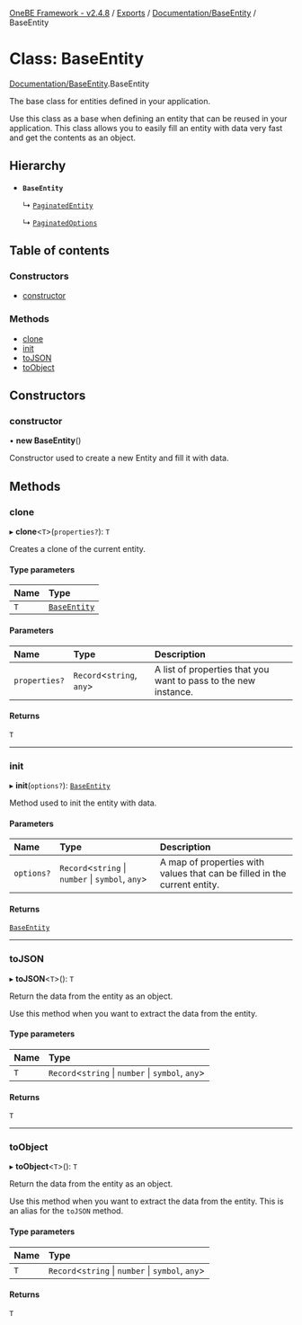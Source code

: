 [OneBE Framework - v2.4.8](../README.md) / [Exports](../modules.md) / [Documentation/BaseEntity](../modules/Documentation_BaseEntity.md) / BaseEntity

# Class: BaseEntity

[Documentation/BaseEntity](../modules/Documentation_BaseEntity.md).BaseEntity

The base class for entities defined in your application.

Use this class as a base when defining an entity that can be reused
in your application. This class allows you to easily fill an entity
with data very fast and get the contents as an object.

## Hierarchy

- **`BaseEntity`**

  ↳ [`PaginatedEntity`](Services_PaginationDefinition.PaginatedEntity.md)

  ↳ [`PaginatedOptions`](Services_PaginationDefinition.PaginatedOptions.md)

## Table of contents

### Constructors

- [constructor](Documentation_BaseEntity.BaseEntity.md#constructor)

### Methods

- [clone](Documentation_BaseEntity.BaseEntity.md#clone)
- [init](Documentation_BaseEntity.BaseEntity.md#init)
- [toJSON](Documentation_BaseEntity.BaseEntity.md#tojson)
- [toObject](Documentation_BaseEntity.BaseEntity.md#toobject)

## Constructors

### constructor

• **new BaseEntity**()

Constructor used to create a new Entity and fill it with data.

## Methods

### clone

▸ **clone**<`T`\>(`properties?`): `T`

Creates a clone of the current entity.

#### Type parameters

| Name | Type |
| :------ | :------ |
| `T` | [`BaseEntity`](Documentation_BaseEntity.BaseEntity.md) |

#### Parameters

| Name | Type | Description |
| :------ | :------ | :------ |
| `properties?` | `Record`<`string`, `any`\> | A list of properties that you want to pass to the new instance. |

#### Returns

`T`

___

### init

▸ **init**(`options?`): [`BaseEntity`](Documentation_BaseEntity.BaseEntity.md)

Method used to init the entity with data.

#### Parameters

| Name | Type | Description |
| :------ | :------ | :------ |
| `options?` | `Record`<`string` \| `number` \| `symbol`, `any`\> | A map of properties with values that can be filled in the current entity. |

#### Returns

[`BaseEntity`](Documentation_BaseEntity.BaseEntity.md)

___

### toJSON

▸ **toJSON**<`T`\>(): `T`

Return the data from the entity as an object.

Use this method when you want to extract the data from the entity.

#### Type parameters

| Name | Type |
| :------ | :------ |
| `T` | `Record`<`string` \| `number` \| `symbol`, `any`\> |

#### Returns

`T`

___

### toObject

▸ **toObject**<`T`\>(): `T`

Return the data from the entity as an object.

Use this method when you want to extract the data from the entity.
This is an alias for the `toJSON` method.

#### Type parameters

| Name | Type |
| :------ | :------ |
| `T` | `Record`<`string` \| `number` \| `symbol`, `any`\> |

#### Returns

`T`
